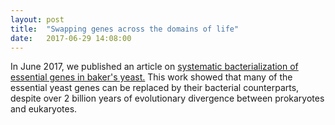```yaml
---
layout: post
title:  "Swapping genes across the domains of life"
date:   2017-06-29 14:08:00
---
```

In June 2017, we published an article on [systematic bacterialization of essential genes in baker's yeast.](http://dx.doi.org/10.7554/eLife.25093) This work showed that many of the essential yeast genes can be replaced by their bacterial counterparts, despite over 2 billion years of evolutionary divergence between prokaryotes and eukaryotes. 
